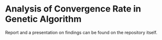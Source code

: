 # Analysis of Convergence Rate in Genetic Algorithm

Report and a presentation on findings can be found on the repository itself.

